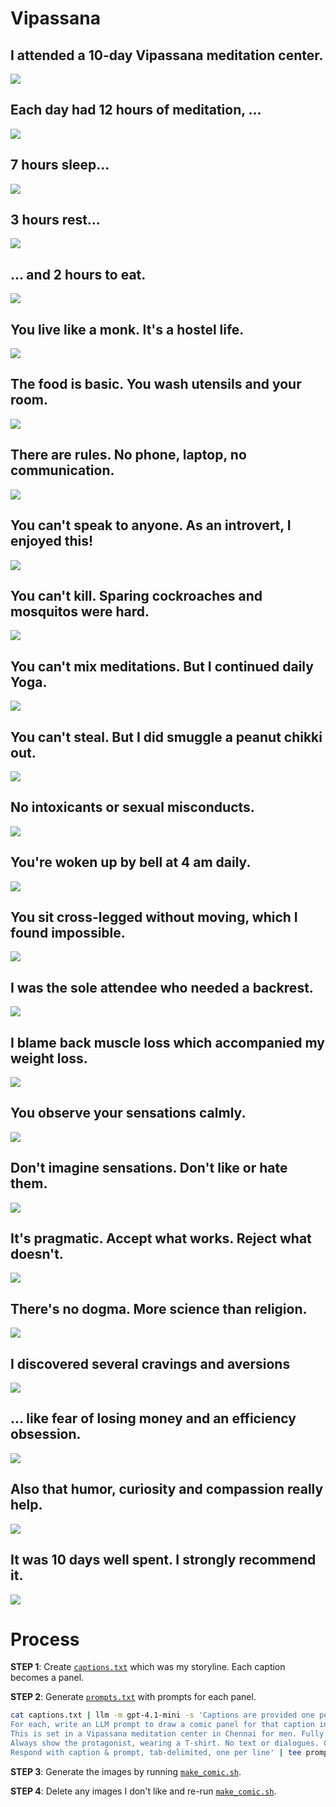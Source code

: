 # Vipassana

## I attended a 10-day Vipassana meditation center.

![](./i-attended-a-10-day-vipassana-meditation-center.webp)

## Each day had 12 hours of meditation, ...

![](./each-day-had-12-hours-of-meditation.webp)

## 7 hours sleep...

![](./7-hours-sleep.webp)

## 3 hours rest...

![](./3-hours-rest.webp)

## ... and 2 hours to eat.

![](./and-2-hours-to-eat.webp)

## You live like a monk. It's a hostel life.

![](./you-live-like-a-monk-it-s-a-hostel-life.webp)

## The food is basic. You wash utensils and your room.

![](./the-food-is-basic-you-wash-utensils-and-your-room.webp)

## There are rules. No phone, laptop, no communication.

![](./there-are-rules-no-phone-laptop-no-communication.webp)

## You can't speak to anyone. As an introvert, I enjoyed this!

![](./you-can-t-speak-to-anyone-as-an-introvert-i-enjoyed-this.webp)

## You can't kill. Sparing cockroaches and mosquitos were hard.

![](./you-can-t-kill-sparing-cockroaches-and-mosquitos-were-hard.webp)

## You can't mix meditations. But I continued daily Yoga.

![](./you-can-t-mix-meditations-but-i-continued-daily-yoga.webp)

## You can't steal. But I did smuggle a peanut chikki out.

![](./you-can-t-steal-but-i-did-smuggle-a-peanut-chikki-out.webp)

## No intoxicants or sexual misconducts.

![](./no-intoxicants-or-sexual-misconducts.webp)

## You're woken up by bell at 4 am daily.

![](./you-re-woken-up-by-bell-at-4-am-daily.webp)

## You sit cross-legged without moving, which I found impossible.

![](./you-sit-cross-legged-without-moving-which-i-found-impossible.webp)

## I was the sole attendee who needed a backrest.

![](./i-was-the-sole-attendee-who-needed-a-backrest.webp)

## I blame back muscle loss which accompanied my weight loss.

![](./i-blame-back-muscle-loss-which-accompanied-my-weight-loss.webp)

## You observe your sensations calmly.

![](./you-observe-your-sensations-calmly.webp)

## Don't imagine sensations. Don't like or hate them.

![](./don-t-imagine-sensations-don-t-like-or-hate-them.webp)

## It's pragmatic. Accept what works. Reject what doesn't.

![](./it-s-pragmatic-accept-what-works-reject-what-doesn-t.webp)

## There's no dogma. More science than religion.

![](./there-s-no-dogma-more-science-than-religion.webp)

## I discovered several cravings and aversions

![](./i-discovered-several-cravings-and-aversions.webp)

## ... like fear of losing money and an efficiency obsession.

![](./like-fear-of-losing-money-and-an-efficiency-obsession.webp)

## Also that humor, curiosity and compassion really help.

![](./also-that-humor-curiosity-and-compassion-really-help.webp)

## It was 10 days well spent. I strongly recommend it.

![](./it-was-10-days-well-spent-i-strongly-recommend-it.webp)

# Process

**STEP 1**: Create [`captions.txt`](captions.txt) which was my storyline. Each caption becomes a panel.

**STEP 2**: Generate [`prompts.txt`](prompts.txt) with prompts for each panel.

```bash
cat captions.txt | llm -m gpt-4.1-mini -s 'Captions are provided one per line.
For each, write an LLM prompt to draw a comic panel for that caption in the context of the story.
This is set in a Vipassana meditation center in Chennai for men. Fully clothed.
Always show the protagonist, wearing a T-shirt. No text or dialogues. Clear visual story.
Respond with caption & prompt, tab-delimited, one per line' | tee prompts.txt
```

**STEP 3**: Generate the images by running [`make_comic.sh`](make_comic.sh).

**STEP 4**: Delete any images I don't like and re-run [`make_comic.sh`](make_comic.sh).
